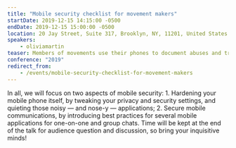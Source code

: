 ```yaml
---
title: "Mobile security checklist for movement makers"
startDate: 2019-12-15 14:15:00 -0500
endDate: 2019-12-15 15:00:00 -0500
location: 20 Jay Street, Suite 317, Brooklyn, NY, 11201, United States
speakers:
    - oliviamartin
teaser: Members of movements use their phones to document abuses and triumphs, communicate with collaborators, and access shared documents. All this sensitive movement data requires additional effort to keep secure prior to and during an action, and recover if things go wrong. Participants at this talk should expect to walk away with a quick-start to protect the sensitive data on their mobile phones.
conference: "2019"
redirect_from:
    - /events/mobile-security-checklist-for-movement-makers
---
```


In all, we will focus on two aspects of mobile security: 1. Hardening your mobile phone itself, by tweaking your privacy and security settings, and quieting those noisy — and nose-y — applications; 2. Secure mobile communications, by introducing best practices for several mobile applications for one-on-one and group chats. Time will be kept at the end of the talk for audience question and discussion, so bring your inquisitive minds!
